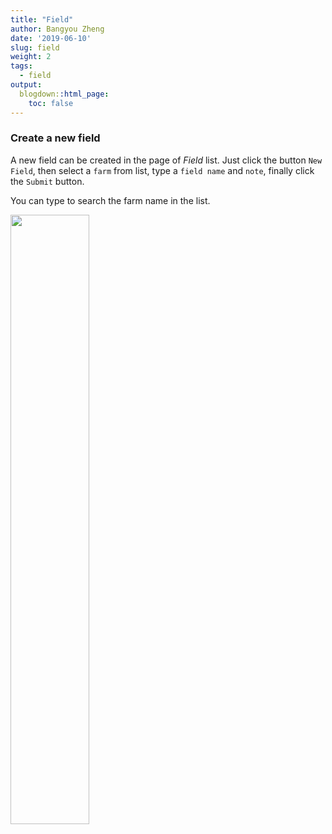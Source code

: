 ```yaml
---
title: "Field"
author: Bangyou Zheng
date: '2019-06-10'
slug: field
weight: 2
tags:
  - field
output:
  blogdown::html_page:
    toc: false
---
```


### Create a new field
A new field can be created in the page of *Field* list. Just click the button `New Field`, then select a `farm` from list, 
type a `field name` and  `note`, finally click the `Submit` button. 

You can type to search the farm name in the list.


<img src="new-field.gif" width="50%">
